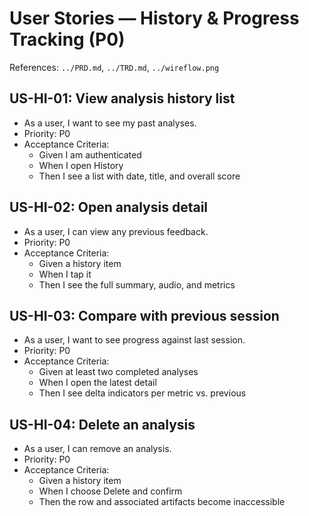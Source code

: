 # User Stories — History & Progress Tracking (P0)

References: `../PRD.md`, `../TRD.md`, `../wireflow.png`

## US-HI-01: View analysis history list
- As a user, I want to see my past analyses.
- Priority: P0
- Acceptance Criteria:
  - Given I am authenticated
  - When I open History
  - Then I see a list with date, title, and overall score

## US-HI-02: Open analysis detail
- As a user, I can view any previous feedback.
- Priority: P0
- Acceptance Criteria:
  - Given a history item
  - When I tap it
  - Then I see the full summary, audio, and metrics

## US-HI-03: Compare with previous session
- As a user, I want to see progress against last session.
- Priority: P0
- Acceptance Criteria:
  - Given at least two completed analyses
  - When I open the latest detail
  - Then I see delta indicators per metric vs. previous

## US-HI-04: Delete an analysis
- As a user, I can remove an analysis.
- Priority: P0
- Acceptance Criteria:
  - Given a history item
  - When I choose Delete and confirm
  - Then the row and associated artifacts become inaccessible
